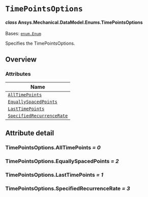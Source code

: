 # `TimePointsOptions`

<a id="ansys.mechanical.stubs.v242.Ansys.Mechanical.DataModel.Enums.TimePointsOptions"></a>

#### *class* Ansys.Mechanical.DataModel.Enums.TimePointsOptions

Bases: [`enum.Enum`](https://docs.python.org/3/library/enum.html#enum.Enum)

Specifies the TimePointsOptions.

<!-- !! processed by numpydoc !! -->

<a id="overview"></a>

## Overview

### Attributes

| Name |
| -------------------------------------------------------------------------------------------------------------------------------------------------- |
| [`AllTimePoints`](#TimePointsOptions.AllTimePoints) |
| [`EquallySpacedPoints`](#TimePointsOptions.EquallySpacedPoints) |
| [`LastTimePoints`](#TimePointsOptions.LastTimePoints) |
| [`SpecifiedRecurrenceRate`](#TimePointsOptions.SpecifiedRecurrenceRate) |

<a id="attribute-detail"></a>

## Attribute detail

<a id="TimePointsOptions.AllTimePoints"></a>

### TimePointsOptions.AllTimePoints *= 0*

<a id="TimePointsOptions.EquallySpacedPoints"></a>

### TimePointsOptions.EquallySpacedPoints *= 2*

<a id="TimePointsOptions.LastTimePoints"></a>

### TimePointsOptions.LastTimePoints *= 1*

<a id="TimePointsOptions.SpecifiedRecurrenceRate"></a>

### TimePointsOptions.SpecifiedRecurrenceRate *= 3*


